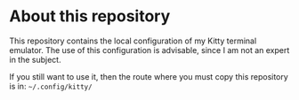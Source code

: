 # About this repository

This repository contains the local configuration of my Kitty terminal emulator.
The use of this configuration is advisable, since I am not an expert in the subject.

If you still want to use it, then the route where you must copy this repository is in: `~/.config/kitty/`
